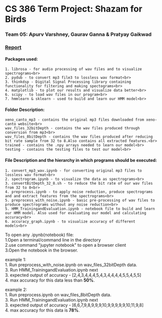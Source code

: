 # CS 386 Term Project: Shazam for Birds
### Team 05: Apurv Varshney, Gaurav Ganna & Pratyay Gaikwad
### [Report](/team-05-project-report.pdf)
#### Packages used:<br>
	1. librosa - for audio processing of wav files and to visualize spectrograms<br>
	2. pydub - to convert mp3 file3 to lossless wav format<br>
	3. thinkdsp - Digital Signal Processing library containing functionality for filtering and making spectograms<br>
	4. matplotlib - to plot our results and visualize data better<br>
	6. scipy - to load wav files in our program<br>
	7. hmmlearn & sklearn - used to build and learn our HMM model<br>

#### Folder Description:<br>
	xeno_canto_mp3 - contains the original mp3 files downloaded from xeno-canto website<br>
	wav_files_32bitDepth - contains the wav files produced through conversion from mp3<br>
	wav_files_8bitDepth - contains the wav files produced after reducing bit rate sample from 32 to 8.Also contains all extracted features.<br>
	trained - contains the .npy arrays needed to learn our model<br>
	testing - contains the testing files to test our model<br>

#### File Description and the hierarchy in which programs should be executed:<br>
	1. convert_mp3_wav.ipynb - for converting original mp3 files to lossless wav format<br>
	2. spectrogram.ipynb - to visualize the data as spectrograms<br>
	3. convertBitDepth_32_8.sh - to reduce the bit rate of our wav files from 32 to 8<br>
	4. preprocess.ipynb - to apply noise reduction, produce spectrograms and and extract features from the spectrograms<br>
	5. preprocess_with_noise.ipynb - basic pre-processing of wav files to produce spectrograms without any noise reduction<br>
	5. HMM_TrainingandEvaluation.ipynb - notebook file to build and learn our HMM model. Also used for evaluating our model and calculating accuracy<br>
	6. accuracy_graph.ipynb - to visualize accuracy of different models<br>

To open any .ipynb(notebook) file:<br>
	1.Open a terminal/command line in the directory<br>
	2.use command "jupyter notebook" to open a browser client<br>
	3.Open the notebook in the browser.<br>

example 1:<br>
	1. Run preprocess_with_noise.ipynb on wav_files_32bitDepth data.<br>
	3. Run HMM_TrainingandEvaluation.ipynb next<br>
	3. expected output of accuracy - [2,4,3,4,4,4,5,4,3,4,4,4,4,5,5,4,5,5]<br>
	4. max accuracy for this data less than **50%**.<br>

example 2:<br>
	1. Run preprocess.ipynb on wav_files_8bitDepth data.<br>
	3. Run HMM_TrainingandEvaluation.ipynb next<br>
	3. expected output of accuracy - [6,6,7,9,8,9,9,9,10,9,9,9,9,9,10,11,9,8]<br>
	4. max accuracy for this data is **78%**.<br>
